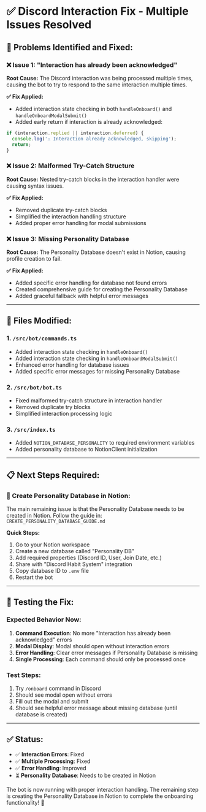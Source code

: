 # ✅ **Discord Interaction Fix - Multiple Issues Resolved**

## 🎯 **Problems Identified and Fixed:**

### **❌ Issue 1: "Interaction has already been acknowledged"**
**Root Cause:** The Discord interaction was being processed multiple times, causing the bot to try to respond to the same interaction multiple times.

**✅ Fix Applied:**
- Added interaction state checking in both `handleOnboard()` and `handleOnboardModalSubmit()`
- Added early return if interaction is already acknowledged:
```typescript
if (interaction.replied || interaction.deferred) {
  console.log('⚠️ Interaction already acknowledged, skipping');
  return;
}
```

### **❌ Issue 2: Malformed Try-Catch Structure**
**Root Cause:** Nested try-catch blocks in the interaction handler were causing syntax issues.

**✅ Fix Applied:**
- Removed duplicate try-catch blocks
- Simplified the interaction handling structure
- Added proper error handling for modal submissions

### **❌ Issue 3: Missing Personality Database**
**Root Cause:** The Personality Database doesn't exist in Notion, causing profile creation to fail.

**✅ Fix Applied:**
- Added specific error handling for database not found errors
- Created comprehensive guide for creating the Personality Database
- Added graceful fallback with helpful error messages

---

## 🔧 **Files Modified:**

### **1. `/src/bot/commands.ts`**
- Added interaction state checking in `handleOnboard()`
- Added interaction state checking in `handleOnboardModalSubmit()`
- Enhanced error handling for database issues
- Added specific error messages for missing Personality Database

### **2. `/src/bot/bot.ts`**
- Fixed malformed try-catch structure in interaction handler
- Removed duplicate try blocks
- Simplified interaction processing logic

### **3. `/src/index.ts`**
- Added `NOTION_DATABASE_PERSONALITY` to required environment variables
- Added personality database to NotionClient initialization

---

## 📋 **Next Steps Required:**

### **🎯 Create Personality Database in Notion:**
The main remaining issue is that the Personality Database needs to be created in Notion. Follow the guide in:
`CREATE_PERSONALITY_DATABASE_GUIDE.md`

**Quick Steps:**
1. Go to your Notion workspace
2. Create a new database called "Personality DB"
3. Add required properties (Discord ID, User, Join Date, etc.)
4. Share with "Discord Habit System" integration
5. Copy database ID to `.env` file
6. Restart the bot

---

## 🧪 **Testing the Fix:**

### **Expected Behavior Now:**
1. **Command Execution**: No more "Interaction has already been acknowledged" errors
2. **Modal Display**: Modal should open without interaction errors
3. **Error Handling**: Clear error messages if Personality Database is missing
4. **Single Processing**: Each command should only be processed once

### **Test Steps:**
1. Try `/onboard` command in Discord
2. Should see modal open without errors
3. Fill out the modal and submit
4. Should see helpful error message about missing database (until database is created)

---

## ✅ **Status:**
- ✅ **Interaction Errors**: Fixed
- ✅ **Multiple Processing**: Fixed  
- ✅ **Error Handling**: Improved
- ⏳ **Personality Database**: Needs to be created in Notion

The bot is now running with proper interaction handling. The remaining step is creating the Personality Database in Notion to complete the onboarding functionality! 🎉
